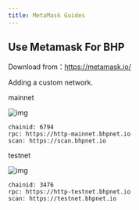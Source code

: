 ```yaml
---
title: MetaMask Guides
---
```


## Use Metamask For BHP

Download from：https://metamask.io/

Adding a custom network.

mainnet

![img](/images/remix-4-2.png)

```shell
chainid: 6794
rpc: https://http-mainnet.bhpnet.io
scan: https://scan.bhpnet.io
```

testnet

![img](/images/remix-5.png)

```shell
chainid: 3476
rpc: https://http-testnet.bhpnet.io
scan: https://testnet.bhpnet.io
```
